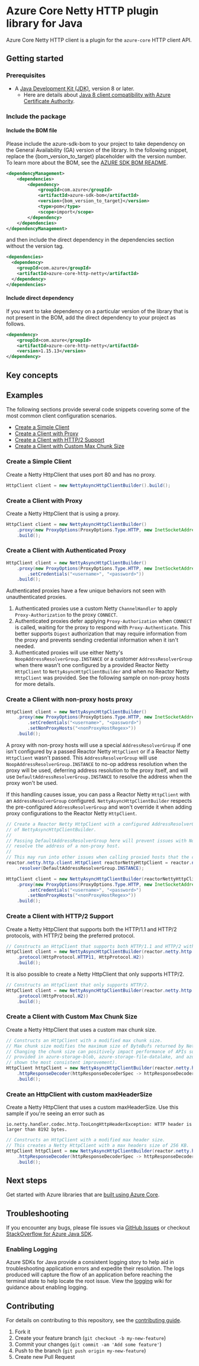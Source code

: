 # Azure Core Netty HTTP plugin library for Java

Azure Core Netty HTTP client is a plugin for the `azure-core` HTTP client API.

## Getting started

### Prerequisites

- A [Java Development Kit (JDK)][jdk_link], version 8 or later.
  - Here are details about [Java 8 client compatibility with Azure Certificate Authority][java8_client_compatibility].

### Include the package
#### Include the BOM file

Please include the azure-sdk-bom to your project to take dependency on the General Availability (GA) version of the library. In the following snippet, replace the {bom_version_to_target} placeholder with the version number.
To learn more about the BOM, see the [AZURE SDK BOM README](https://github.com/Azure/azure-sdk-for-java/blob/main/sdk/boms/azure-sdk-bom/README.md).

```xml
<dependencyManagement>
    <dependencies>
        <dependency>
            <groupId>com.azure</groupId>
            <artifactId>azure-sdk-bom</artifactId>
            <version>{bom_version_to_target}</version>
            <type>pom</type>
            <scope>import</scope>
        </dependency>
    </dependencies>
</dependencyManagement>
```
and then include the direct dependency in the dependencies section without the version tag.

```xml
<dependencies>
  <dependency>
    <groupId>com.azure</groupId>
    <artifactId>azure-core-http-netty</artifactId>
  </dependency>
</dependencies>
```

#### Include direct dependency
If you want to take dependency on a particular version of the library that is not present in the BOM,
add the direct dependency to your project as follows.

[//]: # ({x-version-update-start;com.azure:azure-core-http-netty;current})
```xml
<dependency>
    <groupId>com.azure</groupId>
    <artifactId>azure-core-http-netty</artifactId>
    <version>1.15.13</version>
</dependency>
```
[//]: # ({x-version-update-end})

## Key concepts

## Examples

The following sections provide several code snippets covering some of the most common client configuration scenarios.

- [Create a Simple Client](#create-a-simple-client)
- [Create a Client with Proxy](#create-a-client-with-proxy)
- [Create a Client with HTTP/2 Support](#create-a-client-with-http2-support)
- [Create a Client with Custom Max Chunk Size](#create-a-client-with-custom-max-chunk-size)

### Create a Simple Client

Create a Netty HttpClient that uses port 80 and has no proxy.

```java readme-sample-createBasicClient
HttpClient client = new NettyAsyncHttpClientBuilder().build();
```

### Create a Client with Proxy

Create a Netty HttpClient that is using a proxy.

```java readme-sample-createProxyClient
HttpClient client = new NettyAsyncHttpClientBuilder()
    .proxy(new ProxyOptions(ProxyOptions.Type.HTTP, new InetSocketAddress("<proxy-host>", 8888)))
    .build();
```

### Create a Client with Authenticated Proxy

```java readme-sample-createAuthenticatedProxyClient
HttpClient client = new NettyAsyncHttpClientBuilder()
    .proxy(new ProxyOptions(ProxyOptions.Type.HTTP, new InetSocketAddress("<proxy-host>", 8888))
        .setCredentials("<username>", "<password>"))
    .build();
```

Authenticated proxies have a few unique behaviors not seen with unauthenticated proxies.

1. Authenticated proxies use a custom Netty `ChannelHandler` to apply `Proxy-Authorization` to the proxy `CONNECT`.
2. Authenticated proxies defer applying `Proxy-Authorization` when `CONNECT` is called, waiting for the proxy to respond
   with `Proxy-Authenticate`. This better supports `Digest` authorization that may require information from the proxy 
   and prevents sending credential information when it isn't needed.
3. Authenticated proxies will use either Netty's `NoopAddressResolverGroup.INSTANCE` or a customer `AddressResolverGroup`
   when there wasn't one configured by a provided Reactor Netty `HttpClient` to `NettyAsyncHttpClientBuilder` and when 
   no Reactor Netty `HttpClient` was provided. See the following sample on non-proxy hosts for more details.

### Create a Client with non-proxy hosts proxy

```java readme-sample-createProxyWithNonProxyHostsClient
HttpClient client = new NettyAsyncHttpClientBuilder()
    .proxy(new ProxyOptions(ProxyOptions.Type.HTTP, new InetSocketAddress("<proxy-host>", 8888))
        .setCredentials("<username>", "<password>")
        .setNonProxyHosts("<nonProxyHostRegex>"))
    .build();
```

A proxy with non-proxy hosts will use a special `AddressResolverGroup` if one isn't configured by a passed Reactor Netty
`HttpClient` or if a Reactor Netty `HttpClient` wasn't passed. This `AddressResolverGroup` will use 
`NoopAddressResolverGroup.INSTANCE` to no-op address resolution when the proxy will be used, deferring address 
resolution to the proxy itself, and will use `DefaultAddressResolverGroup.INSTANCE` to resolve the address when the 
proxy won't be used.

If this handling causes issue, you can pass a Reactor Netty `HttpClient` with an `AddressResolverGroup` configured.
`NettyAsyncHttpClientBuilder` respects the pre-configured `AddressResolverGroup` and won't override it when adding
proxy configurations to the Reactor Netty `HttpClient`.

```java readme-sample-createProxyWithNonProxyHostsClientCustomResolver
// Create a Reactor Netty HttpClient with a configured AddressResolverGroup to override the default behavior
// of NettyAsyncHttpClientBuilder.
//
// Passing DefaultAddressResolverGroup here will prevent issues with NoopAddressResolverGroup where it won't
// resolve the address of a non-proxy host.
//
// This may run into other issues when calling proxied hosts that the client machine cannot resolve.
reactor.netty.http.client.HttpClient reactorNettyHttpClient = reactor.netty.http.client.HttpClient.create()
    .resolver(DefaultAddressResolverGroup.INSTANCE);

HttpClient client = new NettyAsyncHttpClientBuilder(reactorNettyHttpClient)
    .proxy(new ProxyOptions(ProxyOptions.Type.HTTP, new InetSocketAddress("<proxy-host>", 8888))
        .setCredentials("<username>", "<password>")
        .setNonProxyHosts("<nonProxyHostRegex>"))
    .build();
```

### Create a Client with HTTP/2 Support

Create a Netty HttpClient that supports both the HTTP/1.1 and HTTP/2 protocols, with HTTP/2 being the preferred
protocol.

```java readme-sample-useHttp2WithConfiguredNettyClient 
// Constructs an HttpClient that supports both HTTP/1.1 and HTTP/2 with HTTP/2 being the preferred protocol.
HttpClient client = new NettyAsyncHttpClientBuilder(reactor.netty.http.client.HttpClient.create()
    .protocol(HttpProtocol.HTTP11, HttpProtocol.H2))
    .build();
```

It is also possible to create a Netty HttpClient that only supports HTTP/2.

```java readme-sample-useHttp2OnlyWithConfiguredNettyClient
// Constructs an HttpClient that only supports HTTP/2.
HttpClient client = new NettyAsyncHttpClientBuilder(reactor.netty.http.client.HttpClient.create()
    .protocol(HttpProtocol.H2))
    .build();
```

### Create a Client with Custom Max Chunk Size

Create a Netty HttpClient that uses a custom max chunk size.

```java readme-sample-customMaxChunkSize
// Constructs an HttpClient with a modified max chunk size.
// Max chunk size modifies the maximum size of ByteBufs returned by Netty (later converted to ByteBuffer).
// Changing the chunk size can positively impact performance of APIs such as Storage's download to file methods
// provided in azure-storage-blob, azure-storage-file-datalake, and azure-storage-file-shares (32KB - 64KB have
// shown the most consistent improvement).
HttpClient httpClient = new NettyAsyncHttpClientBuilder(reactor.netty.http.client.HttpClient.create()
    .httpResponseDecoder(httpResponseDecoderSpec -> httpResponseDecoderSpec.maxChunkSize(64 * 1024)))
    .build();
```

### Create an HttpClient with custom maxHeaderSize

Create a Netty HttpClient that uses a custom maxHeaderSize. Use this sample if you're seeing an error such as

```
io.netty.handler.codec.http.TooLongHttpHeaderException: HTTP header is larger than 8192 bytes.
```

```java readme-sample-customMaxHeaderSize
// Constructs an HttpClient with a modified max header size.
// This creates a Netty HttpClient with a max headers size of 256 KB.
HttpClient httpClient = new NettyAsyncHttpClientBuilder(reactor.netty.http.client.HttpClient.create()
    .httpResponseDecoder(httpResponseDecoderSpec -> httpResponseDecoderSpec.maxHeaderSize(256 * 1024)))
    .build();
```

## Next steps

Get started with Azure libraries that are [built using Azure Core](https://azure.github.io/azure-sdk/releases/latest/#java).

## Troubleshooting

If you encounter any bugs, please file issues via [GitHub Issues](https://github.com/Azure/azure-sdk-for-java/issues/new/choose)
or checkout [StackOverflow for Azure Java SDK](https://stackoverflow.com/questions/tagged/azure-java-sdk).

### Enabling Logging

Azure SDKs for Java provide a consistent logging story to help aid in troubleshooting application errors and expedite
their resolution. The logs produced will capture the flow of an application before reaching the terminal state to help
locate the root issue. View the [logging][logging] wiki for guidance about enabling logging.

## Contributing

For details on contributing to this repository, see the [contributing guide](https://github.com/Azure/azure-sdk-for-java/blob/main/CONTRIBUTING.md).

1. Fork it
1. Create your feature branch (`git checkout -b my-new-feature`)
1. Commit your changes (`git commit -am 'Add some feature'`)
1. Push to the branch (`git push origin my-new-feature`)
1. Create new Pull Request

<!-- Links -->
[logging]: https://github.com/Azure/azure-sdk-for-java/wiki/Logging-in-Azure-SDK
[jdk_link]: https://learn.microsoft.com/java/azure/jdk/?view=azure-java-stable
[java8_client_compatibility]: https://learn.microsoft.com/azure/security/fundamentals/azure-ca-details?tabs=root-and-subordinate-cas-list#client-compatibility-for-public-pkis


